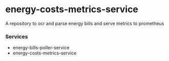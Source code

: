 # energy-costs-metrics-service

A repository to ocr and parse energy bills and serve metrics to prometheus

### Services
- energy-bills-poller-service
- energy-costs-metrics-service
